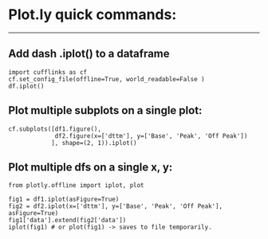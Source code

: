# Plot.ly quick commands:
-------------------------

## Add dash .iplot() to a dataframe
    
    import cufflinks as cf
    cf.set_config_file(offline=True, world_readable=False )
    df.iplot()


## Plot multiple subplots on a single plot:

    cf.subplots([df1.figure(), 
                 df2.figure(x=['dttm'], y=['Base', 'Peak', 'Off Peak'])
                ], shape=(2, 1)).iplot()

## Plot multiple dfs on a single x, y:

    from plotly.offline import iplot, plot  

    fig1 = df1.iplot(asFigure=True)
    fig2 = df2.iplot(x=['dttm'], y=['Base', 'Peak', 'Off Peak'], asFigure=True)
    fig1['data'].extend(fig2['data'])
    iplot(fig1) # or plot(fig1) -> saves to file temporarily.
